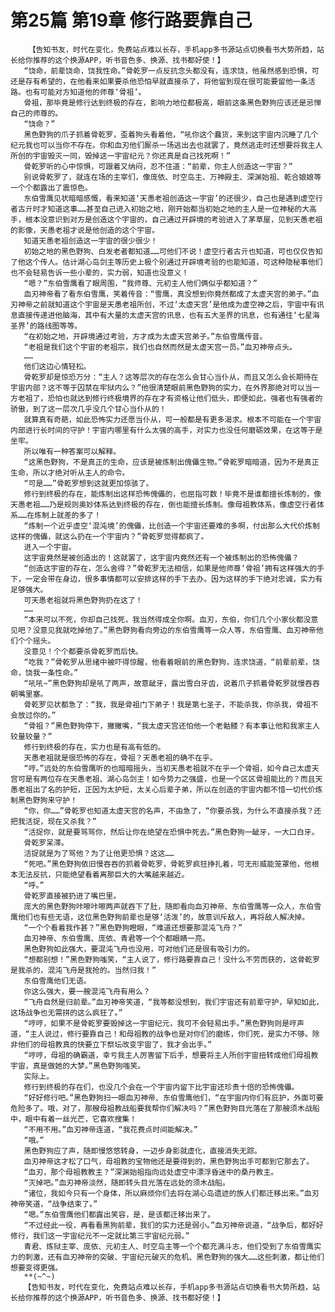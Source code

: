 # 第25篇 第19章 修行路要靠自己
        【告知书友，时代在变化，免费站点难以长存，手机app多书源站点切换看书大势所趋，站长给你推荐的这个换源APP，听书音色多、换源、找书都好使！】
       “饶命，前辈饶命，饶我性命。”骨乾罗一点反抗念头都没有，连求饶，他虽然感到恐惧，可还是存有希望的，在他看来如果要杀他恐怕早就直接杀了，将他留到现在很可能要留他一条活路。也有可能对方知道他的师尊‘骨祖’。
       骨祖，那毕竟是修行达到终极的存在，影响力地位都极高，眼前这条黑色野狗应该还是忌惮自己的师尊的。
       “饶命？”
       黑色野狗的爪子抓着骨乾罗，歪着狗头看着他，“吼你这个蠢货，来到这宇宙内沉睡了几个纪元我也可以当你不存在。你和血刃他们厮杀一场逃出去也就罢了，竟然逃走时还想要将我主人所创的宇宙毁灭一同，毁掉这一宇宙纪元？你还真是自己找死啊！”
       骨乾罗听的心中惊惧，可跟着又纳闷，忍不住道：“前辈，你主人创造这一宇宙？”
       别说骨乾罗了，就连在场的主宰们，像庞依、时空岛主、万神殿主、深渊始祖、乾合娘娘等一个个都露出了震惊色。
       东伯雪鹰见状暗暗感慨，看来知道‘天愚老祖创造这一宇宙’的还很少，自己也是遇到虚空行者古亓时才知道这事……甚至自己进入初始之地，刚开始都当初始之地的主人是一位神秘的大高手，根本没意识到对方是创造这个宇宙的，自己通过开辟境的考验进入了茅草屋，见到天愚老祖的影像，天愚老祖才说是他创造的这个宇宙。
       知道天愚老祖创造这一宇宙的很少很少！
       初始之地的黑色野狗、白发老者都知道……可他们不说！虚空行者古亓也知道，可也仅仅告知了他这个传人。估计湖心岛剑主等历史上极个别通过开辟境考验的也能知道，可这种隐秘事他们也不会轻易告诉一些小辈的，实力弱，知道也没意义！
       “嗯？”东伯雪鹰看了眼周围，“我师尊、元初主人他们俩似乎都知道？”
       血刃神帝看了看东伯雪鹰，笑着传音：“雪鹰，真没想到你竟然都成了太虚天宫的弟子。”血刃神帝之前就知道这个宇宙是天愚老祖所创，不过‘太虚天宫’是他成为虚空神之后，宇宙中有讯息直接传递进他脑海，其中有大量的太虚天宫的讯息，也有五大圣界的讯息，也有通往‘七星海圣界’的路线图等等。
       “在初始之地，开辟境通过考验，方才成为太虚天宫弟子。”东伯雪鹰传音。
       “老祖是我们这个宇宙的老祖宗，我们也自然而然是太虚天宫一员。”血刃神帝点头。
       ……
       他们这边心情轻松。
       骨乾罗却是惊恐万分：“主人？这等层次的存在怎么会甘心当仆从，而且又怎么会长期待在宇宙内部？这不等于囚禁在牢狱内么？”他很清楚眼前黑色野狗的实力，在外界那绝对可以当一方老祖了，恐怕也就达到修行终极境界的存在才有资格让他们低头，即便如此，强者也有强者的骄傲，到了这一层次几乎没几个甘心当仆从的！
       就算真有奇葩，如此恐怖实力还愿当仆从，可一般都是有更多渴求。根本不可能在一个宇宙内部进行长时间的守护！宇宙内哪里有什么太强的高手，对实力也没任何磨砺效果，在这等于是坐牢。
       所以唯有一种答案可以解释。
       “这黑色野狗，不是真正的生命，应该是被炼制出傀儡生物。”骨乾罗暗暗道，因为不是真正生命，所以才绝对听从主人的命令。
       “可是……”骨乾罗想到这就更加惊骇了。
       修行到终极的存在，能炼制出这样恐怖傀儡的，也屈指可数！毕竟不是谁都擅长炼制的，像天愚老祖……乃是规则奥妙体系达到终极的存在，倒也能擅长炼制。像母祖教体系，像虚空行者体系……在炼制上就差的多了！
       “炼制一个近乎虚空‘混沌境’的傀儡，比创造一个宇宙还要难的多啊，付出那么大代价炼制这样的傀儡，就这么扔在一个宇宙内？”骨乾罗觉得都疯了。
       进入一个宇宙。
       这宇宙竟然是被创造出的！这就罢了，这宇宙内竟然还有一个被炼制出的恐怖傀儡？
       “创造这宇宙的存在，怎么舍得？”骨乾罗无法相信，如果是他师尊‘骨祖’拥有这样强大的手下，一定会带在身边，很多事情都可以安排这样的手下去办。因为这样的手下绝对忠诚，实力有足够强大。
       可天愚老祖就将黑色野狗扔在这了！
       ……
       “本来可以不死，你却自己找死，我当然得成全你啊。血刃，东伯，你们几个小家伙都没意见吧？没意见我就吃掉他了。”黑色野狗看向旁边的东伯雪鹰等一众人等，东伯雪鹰、血刃神帝他们个个摇头。
       没意见！个个都要杀骨乾罗而后快。
       “吃我？”骨乾罗从思绪中被吓得惊醒，他看着眼前的黑色野狗，连求饶道，“前辈前辈，饶命，饶我一条性命。”
       “吼吼~”黑色野狗却是吼了两声，故意龇牙，露出雪白牙齿，说着爪子抓着骨乾罗就慢吞吞朝嘴里塞。
       骨乾罗见状都急了：“我，我是骨祖门下弟子！我是第七圣子，不能杀我，你杀我，骨祖不会放过你的。”
       “骨祖？”黑色野狗停下，撇撇嘴，“我太虚天宫还怕他一个老骷髅？有本事让他和我家主人较量较量？”
       修行到终极的存在，实力也是有高有低的。
       天愚老祖就是很恐怖的存在，骨祖？天愚老祖的确不在乎。
       “哼。”远处的东伯雪鹰听的也暗暗摇头，当初天愚老祖就不在乎一个骨祖，如今自己太虚天宫可是有两位存在天愚老祖、湖心岛剑主！如今势力之强盛，也是一个区区骨祖能比的？而且天愚老祖出了名的护短，正因为太护短，太关心后辈子弟，所以在创造的宇宙内都不惜一切代价炼制黑色野狗来守护！
       “你，你……”骨乾罗也知道太虚天宫的名声，不由急了，“你要杀我，为什么不直接杀我？还把我活捉，现在又杀我？”
       “活捉你，就是要骂骂你，然后让你在绝望在恐惧中死去。”黑色野狗一龇牙，一大口白牙。
       骨乾罗呆滞。
       活捉就是为了骂他？为了让他更恐惧？这这……
       “死吧。”黑色野狗依旧慢吞吞的抓着骨乾罗，骨乾罗疯狂挣扎着，可无形威能笼罩他，他根本无法反抗，只能绝望看着离那巨大的大嘴越来越近。
       “呼。”
       骨乾罗直接被扔进了嘴巴里。
       庞大的黑色野狗咔嚓咔嚓两声就吞下了肚，随即看向血刃神帝、东伯雪鹰等一众人，东伯雪鹰他们也有些无语，这位黑色野狗前辈也是够‘活泼’的，故意训斥敌人，再将敌人解决掉。
       “一个个看着我作甚？”黑色野狗瞪眼，“难道还想要那混沌飞舟？”
       血刃神帝、东伯雪鹰、庞依、青君等一个个都眼睛一亮。
       黑色野狗如此强大，要混沌飞舟也没用，可对他们还是很有吸引力的。
       “想都别想！”黑色野狗嗤笑，“主人说了，修行路要靠自己！没什么不劳而获的，这骨乾罗是我杀的，混沌飞舟是我抢的。当然归我！”
       东伯雪鹰他们无语。
       你这么强大，要一艘混沌飞舟有用么？
       “飞舟自然是归前辈。”血刃神帝笑道，“我等都没想到，我们宇宙还有前辈守护，早知如此，这场战争也无需拼的这么疯狂了。”
       “哼哼，如果不是骨乾罗要毁掉这一宇宙纪元，我可不会轻易出手。”黑色野狗则是哼声道，“主人说过，修行要靠自己！和母祖教的战争也是对你们的磨练，你们死，是实力不够。除非他们的母祖教真的快要立下祭坛改变宇宙了，我才会出手。”
       “哼哼，母祖的确霸道，幸亏我主人厉害留下后手，想要将主人所创宇宙扭转成他们母祖教宇宙，真是做她的大梦。”黑色野狗嗤笑。
       实际上。
       修行到终极的存在们，也没几个会在一个宇宙内留下比宇宙还珍贵十倍的恐怖傀儡。
       “好好修行吧。”黑色野狗扫一眼血刃神帝、东伯雪鹰他们，“在宇宙内你们有庇护，外面可要危险多了。哦，对了，那艘母祖教战船要我帮你们解决吗？”黑色野狗目光落在了那艘须木战船中，眼中有着一丝光芒，它喜欢搜集！
       “不用不用。”血刃神帝连道，“我花费点时间能解决。”
       “哦。”
       黑色野狗应了声，随即慢悠悠转身，一迈步身影就虚化，直接消失无踪。
       血刃神帝这才松了口气，母祖教的宝物他还是要得到的，黑色野狗出手可都到它那去了。
       “血刃，那个母祖教教主？”深渊始祖指向远处虚空中漂浮昏迷中的桑丹教主。
       “灭掉吧。”血刃神帝淡然，随即转头目光落在远处的须木战船。
       “诸位，我如今只有一个身体，所以麻烦你们去将在湖心岛遗迹的族人们都迁移出来。”血刃神帝笑道，“战争结束了。”
       “嗯。”东伯雪鹰他们都露出笑容，是，是该都迁移出来了。
       “不过经此一役，再看看黑狗前辈，我们的实力还是弱小。”血刃神帝说道，“战争后，都好好修行，我们这一宇宙纪元不一定就比第三宇宙纪元弱。”
       青君、炼狱主宰、庞依、元初主人、时空岛主等一个个都充满斗志，他们受到了东伯雪鹰实力的刺激，还有血刃神帝的突破、宇宙纪元破灭的危机、黑色野狗的强大……这些刺激，都让他们想要变得更强。
       **(~^~)
       【告知书友，时代在变化，免费站点难以长存，手机app多书源站点切换看书大势所趋，站长给你推荐的这个换源APP，听书音色多、换源、找书都好使！】